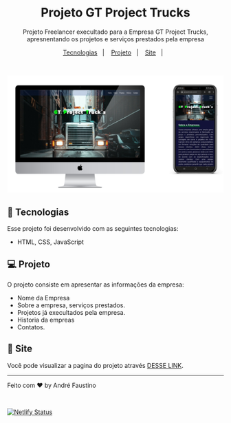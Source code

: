 


<h1 align="center">Projeto GT Project Trucks</h1>


<p align="center">
  Projeto Freelancer execultado para a Empresa GT Project Trucks, apresnentando os projetos e serviços prestados pela empresa
</p>

<p align="center">
  <a href="#-tecnologias">Tecnologias</a>&nbsp;&nbsp;&nbsp;|&nbsp;&nbsp;&nbsp;
  <a href="#-projeto">Projeto</a>&nbsp;&nbsp;&nbsp;|&nbsp;&nbsp;&nbsp;
  <a href="#-site">Site</a>&nbsp;&nbsp;&nbsp;|&nbsp;&nbsp;&nbsp;
</p>


<br>

<p align="center">
  <img alt="Possitive" src="https://github.com/Andre-FOliveira/gtProject/blob/master/src/capa.jpeg?raw=true">
  
</p>

## 🚀 Tecnologias

Esse projeto foi desenvolvido com as seguintes tecnologias:

- HTML, CSS, JavaScript

## 💻 Projeto

O projeto consiste em apresentar as informações da empresa:
- Nome da Empresa
- Sobre a empresa, serviços prestados.
- Projetos já execultados pela empresa.
- Historia da empreas
- Contatos.


## 🔖 Site

Você pode visualizar a pagina do projeto através [DESSE LINK](https://gtprojecttrucks.com.br/).



---
Feito com ♥ by André Faustino

<br>

[![Netlify Status](https://api.netlify.com/api/v1/badges/b9c5d040-e035-44d5-8302-68906631ec60/deploy-status)](https://app.netlify.com/sites/gt-project/deploys)


